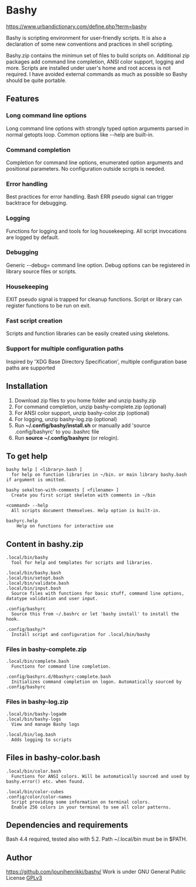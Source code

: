 # Bashy
https://www.urbandictionary.com/define.php?term=bashy

Bashy is scripting environment for user-friendly scripts.
It is also a declaration of some new conventions and practices in shell scripting.

Bashy.zip contains the minimun set of files to build scripts on. Additional zip packages add command line completion, ANSI color support, logging and more.
Scripts are installed under user's home and root access is not required. I have avoided external commands as much as possible so Bashy should be quite portable.

## Features
### Long command line options
Long command line options with strongly typed option arguments parsed in normal getopts loop. Common options like --help are built-in.

### Command completion
Completion for command line options, enumerated option arguments and positional parameters. No configuration outside scripts is needed.

### Error handling
Best practices for error handling. Bash ERR pseudo signal can trigger backtrace for debugging.

### Logging
Functions for logging and tools for log housekeeping. All script invocations are logged by default.

### Debugging
Generic --debug= command line option. Debug options can be registered in library source files or scripts.

### Housekeeping
EXIT pseudo signal is trapped for cleanup functions. Script or library can register functions to be run on exit.

### Fast script creation
Scripts and function libraries can be easily created using skeletons.

### Support for multiple configuration paths
Inspired by 'XDG Base Directory Specification', multiple configuration base paths are supported

## Installation
1. Download zip files to you home folder and unzip bashy.zip
2. For command completion, unzip bashy-complete.zip (optional)
3. For ANSI color support, unzip bashy-color.zip (optional)
4. For logging, unzip bashy-log.zip (optional)
5. Run **~/.config/bashy/install.sh** or manually add 'source .config/bashyrc' to you .bashrc file
6. Run **source ~/.config/bashyrc** (or relogin).

## To get help
    bashy help [ <library>.bash ]
      for help on function libraries in ~/bin. or main library bashy.bash if argument is omitted.

    bashy sekelton-with-comments [ <filename> ]
      Create you first script skeleton with comments in ~/bin

    <command> --help
      All scripts document themselves. Help option is built-in.

    bashyrc.help
        Help on functions for interactive use
## Content in bashy.zip
    .local/bin/bashy
      Tool for help and templates for scripts and libraries.

    .local/bin/bashy.bash
    .local/bin/setopt.bash
    .local/bin/validate.bash
    .local/bin/input.bash
      Source files with functions for basic stuff, command line options, datatype validation and user input.

    .config/bashyrc
      Source this from ~/.bashrc or let 'bashy install' to install the hook.

    .config/bashy/*
      Install script and configuration for .local/bin/bashy
### Files in bashy-complete.zip
    .local/bin/complete.bash
      Functions for command line completion.

    .config/bashyrc.d/0bashyrc-complete.bash
      Initializes command completion on logon. Automatically sourced by .config/bashyrc
### Files in bashy-log.zip
    .local/bin/bashy-logadm
    .local/bin/bashy-logs
      View and manage Bashy logs

    .local/bin/log.bash
      Adds logging to scripts
## Files in bashy-color.bash
    .local/bin/color.bash
      Functions for ANSI colors. Will be automatically sourced and used by bashy.error() etc. when found.

    .local/bin/color-cubes
    .config/color/color-names
      Script providing some information on terminal colors.
      Enable 256 colors in your terminal to see all color patterns.
## Dependencies and requirements
Bash 4.4 required, tested also with 5.2.
Path ~/.local/bin must be in $PATH.
## Author
https://github.com/jounihenrikki/bashy/
Work is under GNU General Public License [GPLv3](https://www.gnu.org/licenses/gpl-3.0.html)
